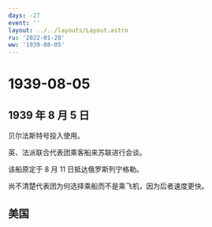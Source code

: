 ```yaml
---
days: -27
event: ''
layout: ../../layouts/Layout.astro
ru: '2022-01-28'
ww: '1939-08-05'
---
```


# 1939-08-05

## 1939 年 8 月 5 日

贝尔法斯特号投入使用。

英、法派联合代表团乘客船来苏联进行会谈。

该船原定于 8 月 11 日抵达俄罗斯列宁格勒。

尚不清楚代表团为何选择乘船而不是乘飞机，因为后者速度更快。

## 美国